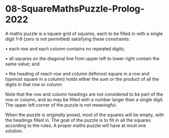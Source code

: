 # 08-SquareMathsPuzzle-Prolog-2022

A maths puzzle is a square grid of squares, each to be filled in with a single digit 1–9 (zero is not permitted) satisfying these constraints:

• each row and each column contains no repeated digits;

• all squares on the diagonal line from upper left to lower right contain the same value; and

• the heading of reach row and column (leftmost square in a row and topmost square in a column) holds either the sum or the product of all the digits in that row or column

Note that the row and column headings are not considered to be part of the row or column, and so may be filled with a number larger than a single digit. The upper left corner of the puzzle is not meaningful.

When the puzzle is originally posed, most of the squares will be empty, with the headings filled in. The goal of the puzzle is to fill in all the squares according to the rules. A proper maths puzzle will have at most one solution.
